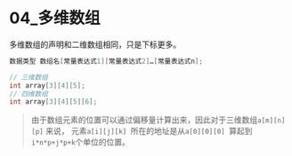 # 04_多维数组

多维数组的声明和二维数组相同，只是下标更多。

```c
数据类型 数组名[常量表达式1][常量表达式2]…[常量表达式n];
```

```c
// 三维数组
int array[3][4][5];
// 四维数组
int array[3][4][5][6];
```

> 由于数组元素的位置可以通过偏移量计算出来，因此对于三维数组`a[m][n][p]` 来说， 元素`a[i][j][k] `所在的地址是从`a[0][0][0] `算起到`i*n*p+j*p+k`个单位的位置。